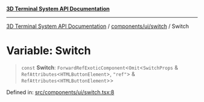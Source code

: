 [**3D Terminal System API Documentation**](../../../../README.md)

***

[3D Terminal System API Documentation](../../../../README.md) / [components/ui/switch](../README.md) / Switch

# Variable: Switch

> `const` **Switch**: `ForwardRefExoticComponent`\<`Omit`\<`SwitchProps` & `RefAttributes`\<`HTMLButtonElement`\>, `"ref"`\> & `RefAttributes`\<`HTMLButtonElement`\>\>

Defined in: [src/components/ui/switch.tsx:8](https://github.com/Dicommunitas/ThreeJS_Terminal_3D/blob/7f008de5f667c67ad17e0952a263ff2bb1038f7c/src/components/ui/switch.tsx#L8)
